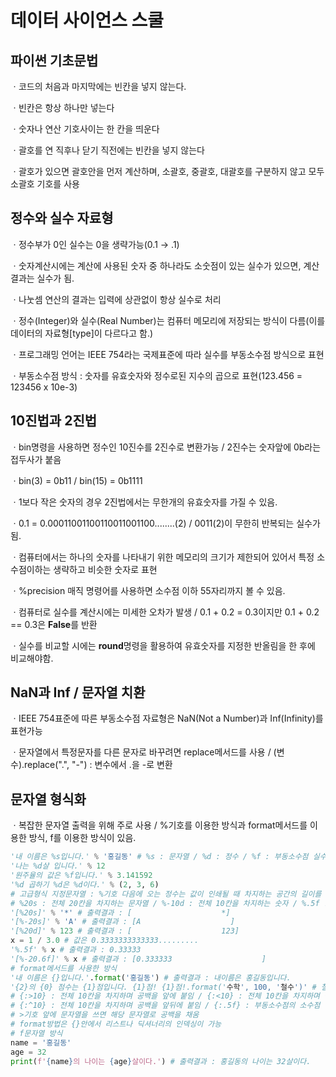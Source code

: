 # 데이터 사이언스 스쿨

## 파이썬 기초문법

ㆍ코드의 처음과 마지막에는 빈칸을 넣지 않는다.

ㆍ빈칸은 항상 하나만 넣는다

ㆍ숫자나 연산 기호사이는 한 칸을 띄운다

ㆍ괄호를 연 직후나 닫기 직전에는 빈칸을 넣지 않는다

ㆍ괄호가 있으면 괄호안을 먼저 계산하며, 소괄호, 중괄호, 대괄호를 구분하지 않고 모두 소괄호 기호를 사용

## 정수와 실수 자료형

ㆍ정수부가 0인 실수는 0을 생략가능(0.1 → .1)

ㆍ숫자계산시에는 계산에 사용된 숫자 중 하나라도 소숫점이 있는 실수가 있으면, 계산 결과는 실수가 됨.

ㆍ나눗셈 연산의 결과는 입력에 상관없이 항상 실수로 처리

ㆍ정수(Integer)와 실수(Real Number)는 컴퓨터 메모리에 저장되는 방식이 다름(이를 데이터의 자료형[type]이 다르다고 함.)

ㆍ프로그래밍 언어는 IEEE 754라는 국제표준에 따라 실수를 부동소수점 방식으로 표현

ㆍ부동소수점 방식 : 숫자를 유효숫자와 정수로된 지수의 곱으로 표현(123.456 = 123456 x 10e-3)

## 10진법과 2진법

ㆍbin명령을 사용하면 정수인 10진수를 2진수로 변환가능 / 2진수는 숫자앞에 0b라는 접두사가 붙음

ㆍbin(3) = 0b11 / bin(15) = 0b1111

ㆍ1보다 작은 숫자의 경우 2진법에서는 무한개의 유효숫자를 가질 수 있음.

ㆍ0.1 = 0.00011001100110011001100........(2) / 0011(2)이 무한히 반복되는 실수가 됨.

ㆍ컴퓨터에서는 하나의 숫자를 나타내기 위한 메모리의 크기가 제한되어 있어서 특정 소수점이하는 생략하고 비슷한 숫자로 표현

ㆍ%precision 매직 명령어를 사용하면 소수점 이하 55자리까지 볼 수 있음.

ㆍ컴퓨터로 실수를 계산시에는 미세한 오차가 발생 / 0.1 + 0.2 = 0.3이지만 0.1 + 0.2 == 0.3은 **False**를 반환

ㆍ실수를 비교할 시에는 **round**명령을 활용하여 유효숫자를 지정한 반올림을 한 후에 비교해야함.

## NaN과 Inf / 문자열 치환

ㆍIEEE 754표준에 따른 부동소수점 자료형은 NaN(Not a Number)과 Inf(Infinity)를 표현가능

ㆍ문자열에서 특정문자를 다른 문자로 바꾸려면 replace메서드를 사용 / (변수).replace(".", "-") : 변수에서 .을 -로 변환

## 문자열 형식화

ㆍ복잡한 문자열 출력을 위해 주로 사용 / %기호를 이용한 방식과  format메서드를 이용한 방식, f를 이용한 방식이 있음.

``````python
'내 이름은 %s입니다.' % '홍길동' # %s : 문자열 / %d : 정수 / %f : 부동소수점 실수
'나는 %d살 입니다.' % 12
'원주율의 값은 %f입니다.' % 3.141592
'%d 곱하기 %d은 %d이다.' % (2, 3, 6)
# 고급형식 지정문자열 : %기호 다음에 오는 정수는 값이 인쇄될 때 차지하는 공간의 길이를 뜻함.
# %20s : 전체 20칸을 차지하는 문자열 / %-10d : 전체 10칸을 차지하는 숫자 / %.5f : 부동소수점의 소수점 아래 5자리까지 표시
'[%20s]' % '*' # 출력결과 : [                    *]
'[%-20s]' % 'A' # 출력결과 : [A                    ]
'[%20d]' % 123 # 출력결과 : [                    123]
x = 1 / 3.0 # 값은 0.3333333333333.........
'%.5f' % x # 출력결과 : 0.33333
'[%-20.6f]' % x # 출력결과 : [0.333333                    ]
# format메서드를 사용한 방식
'내 이름은 {}입니다.'.format('홍길동') # 출력결과 : 내이름은 홍길동입니다.
'{2}의 {0} 점수는 {1}점입니다. {1}점! {1}점!.format('수학', 100, '철수')' # 철수의 수학 점수는 100점입니다. 100점! 100점!
# {:>10} : 전체 10칸을 차지하며 공백을 앞에 붙임 / {:<10} : 전체 10칸을 차지하며 공백을 뒤에 붙임
# {:^10} : 전체 10칸을 차지하며 공백을 앞뒤에 붙임 / {:.5f} : 부동소수점의 소수점 아래 5자리까지 표시 / {:,} : 천단위 쉼표 표시
# >기호 앞에 문자열을 쓰면 해당 문자열로 공백을 채움
# format방법은 {}안에서 리스트나 딕셔너리의 인덱싱이 가능
# f문자열 방식
name = '홍길동'
age = 32
print(f'{name}의 나이는 {age}살이다.') # 출력결과 : 홍길동의 나이는 32살이다.
``````

